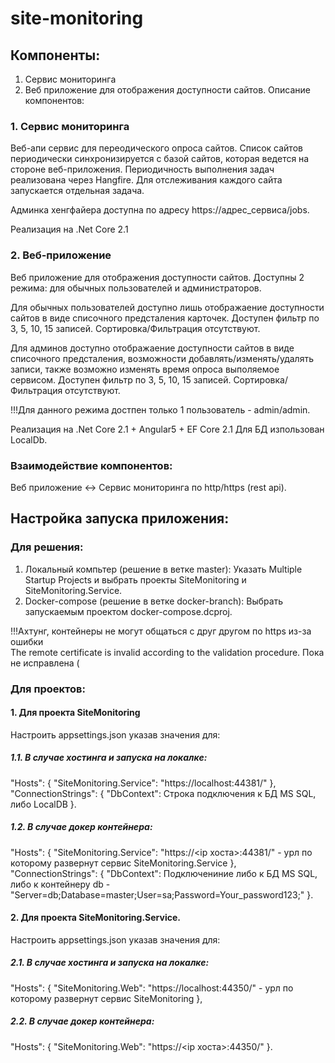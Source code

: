# site-monitoring

##

## Компоненты:
1. Сервис мониторинга
2. Веб приложение для отображения доступности сайтов.
Описание компонентов:

### 1. Сервис мониторинга

Веб-апи сервис для переодического опроса сайтов.
Список сайтов периодически синхронизируется с базой сайтов, которая ведется на стороне веб-приложения.
Периодичность выполнения задач реализована через Hangfire. Для отслеживания каждого сайта запускается отдельная задача.

Админка хенгфайера доступна по адресу https://адрес_сервиса/jobs.

Реализация на .Net Core 2.1

### 2. Веб-приложение

Веб приложение для отображения доступности сайтов.
Доступны 2 режима: для обычных пользователей и администраторов.

Для обычных пользователей доступно лишь отображаение доступности сайтов в виде списочного предсталения карточек.
Доступен фильтр по 3, 5, 10, 15 записей. Сортировка/Фильтрация отсутствуют.

Для админов доступно отображаение доступности сайтов в виде списочного предсталения, возможности добавлять/изменять/удалять записи, также возможно изменять время опроса выполяемое сервисом.
Доступен фильтр по 3, 5, 10, 15 записей. Сортировка/Фильтрация отсутствуют.

!!!Для данного режима достпен только 1 пользователь - admin/admin.

Реализация на .Net Core 2.1 + Angular5 + EF Core 2.1
Для БД изпользован LocalDb.

### Взаимодействие компонентов:
Веб приложение <-> Сервис мониторинга по http/https (rest api).

## Настройка запуска приложения:

### Для решения:
1. Локальный компьтер (решение в ветке master):
Указать Multiple Startup Projects и выбрать проекты SiteMonitoring и SiteMonitoring.Service. 
2. Docker-compose (решение в ветке docker-branch):
Выбрать запускаемым проектом docker-compose.dcproj. 

!!!Ахтунг, контейнеры не могут общаться с друг другом по https из-за ошибки  
The remote certificate is invalid according to the validation procedure. Пока не исправлена (

### Для проектов: 

#### 1. Для проекта SiteMonitoring
 Настроить appsettings.json указав значения для:
 
 ##### 1.1. В случае хостинга и запуска на локалке:
  
  "Hosts": {
    "SiteMonitoring.Service": "https://localhost:44381/"
  },
  "ConnectionStrings": {
    "DbContext": Строка подключения к БД MS SQL, либо LocalDB
  }.
  
##### 1.2. В случае докер контейнера:

 "Hosts": {
    "SiteMonitoring.Service": "https://<ip хоста>:44381/" - урл по которому развернут сервис SiteMonitoring.Service
  },
  "ConnectionStrings": {
    "DbContext": Подключениние либо к БД MS SQL, либо к контейнеру db - "Server=db;Database=master;User=sa;Password=Your_password123;"
  }.
  
 #### 2. Для проекта SiteMonitoring.Service.
 Настроить appsettings.json указав значения для:
 
 ##### 2.1. В случае хостинга и запуска на локалке:
  "Hosts": {
    "SiteMonitoring.Web": "https://localhost:44350/" - урл по которому развернут сервис SiteMonitoring
  },
 ##### 2.2. В случае докер контейнера:
 "Hosts": {
    "SiteMonitoring.Web": "https://<ip хоста>:44350/"
  }.
